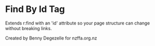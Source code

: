 # Find By Id Tag

Extends r:find with an 'id' attribute so your page structure can change without breaking links.

Created by Benny Degezelle for nzffa.org.nz 
